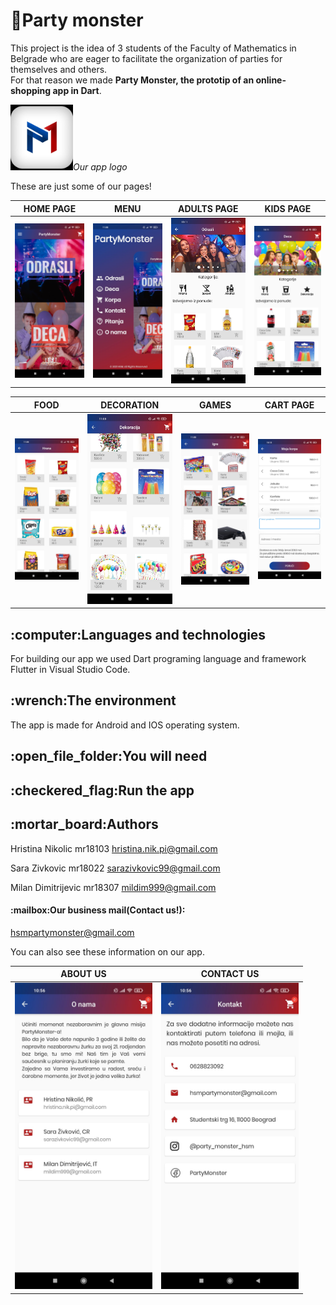 # :tada:Party monster

This project is the idea of 3 students of the Faculty of Mathematics in Belgrade who are eager to facilitate the organization of parties for themselves and others.\
For that reason we made **Party Monster, the prototip of an online-shopping app in Dart**.

<img src="party_monster/assets/screenshots/logo.jpeg" width = 100>*Our app logo*


These are just some of our pages!

| HOME PAGE | MENU | ADULTS PAGE | KIDS PAGE |
|-----------|------------|-----------|------------|
| <img src="party_monster/assets/screenshots/pocetni.jpg" width = 220>  | <img src="party_monster/assets/screenshots/meni.jpeg" width = 220> | <img src="party_monster/assets/screenshots/odrasli.jpg" width = 220> | <img src="party_monster/assets/screenshots/deca.jpg" width = 220> |

| FOOD | DECORATION | GAMES | CART PAGE |
|-----------|------------|-----------|------------|
| <img src="party_monster/assets/screenshots/food.jpeg" width = 220>  | <img src="party_monster/assets/screenshots/decoration.jpeg" width = 220> | <img src="party_monster/assets/screenshots/games.jpeg" width = 220> | <img src="party_monster/assets/screenshots/korpa.jpg" width = 220> |


<h2>:computer:Languages and technologies</h2>
For building our app we used Dart programing language and framework Flutter in Visual Studio Code.

<h2>:wrench:The environment</h2>
The app is made for Android and IOS operating system. 
<h2>:open_file_folder:You will need</h2>

<h2>:checkered_flag:Run the app</h2> 
<h2>:mortar_board:Authors</h2>

Hristina Nikolic mr18103 [hristina.nik.pi@gmail.com](mailto:hristina.nik.pi@gmail.com)

Sara Zivkovic mr18022 [sarazivkovic99@gmail.com](mailto:sarazivkovic@gmail.com)

Milan Dimitrijevic mr18307 [mildim999@gmail.com](mailto:mildim999@gmail.com) 

<h4>:mailbox:Our business mail(Contact us!):</h4>

[hsmpartymonster@gmail.com](mailto:hsmpartymonster@gmail.com) 

You can also see these information on our app.

| ABOUT US | CONTACT US |
|-----------|------------|
| <img src="party_monster/assets/screenshots/about.jpeg" width = 220>  | <img src="party_monster/assets/screenshots/kontakt.jpeg" width = 220> |

